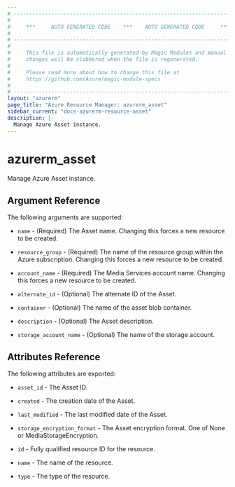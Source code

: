 ```yaml
---
# ----------------------------------------------------------------------------
#
#     ***     AUTO GENERATED CODE    ***    AUTO GENERATED CODE     ***
#
# ----------------------------------------------------------------------------
#
#     This file is automatically generated by Magic Modules and manual
#     changes will be clobbered when the file is regenerated.
#
#     Please read more about how to change this file at
#     https://github.com/Azure/magic-module-specs
#
# ----------------------------------------------------------------------------
layout: "azurerm"
page_title: "Azure Resource Manager: azurerm_asset"
sidebar_current: "docs-azurerm-resource-asset"
description: |-
  Manage Azure Asset instance.
---
```


# azurerm_asset

Manage Azure Asset instance.


## Argument Reference

The following arguments are supported:

* `name` - (Required) The Asset name. Changing this forces a new resource to be created.

* `resource_group` - (Required) The name of the resource group within the Azure subscription. Changing this forces a new resource to be created.

* `account_name` - (Required) The Media Services account name. Changing this forces a new resource to be created.

* `alternate_id` - (Optional) The alternate ID of the Asset.

* `container` - (Optional) The name of the asset blob container.

* `description` - (Optional) The Asset description.

* `storage_account_name` - (Optional) The name of the storage account.

## Attributes Reference

The following attributes are exported:

* `asset_id` - The Asset ID.

* `created` - The creation date of the Asset.

* `last_modified` - The last modified date of the Asset.

* `storage_encryption_format` - The Asset encryption format. One of None or MediaStorageEncryption.

* `id` - Fully qualified resource ID for the resource.

* `name` - The name of the resource.

* `type` - The type of the resource.
